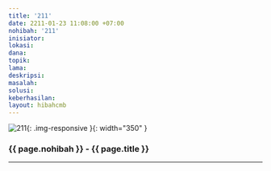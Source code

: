 ```yaml
---
title: '211'
date: 2211-01-23 11:08:00 +07:00
nohibah: '211'
inisiator:
lokasi:
dana:
topik:
lama:
deskripsi:
masalah:
solusi:
keberhasilan:
layout: hibahcmb
---
```


![211](/static/img/hibahcmb/211.png){: .img-responsive }{: width="350" }

### {{ page.nohibah }} - {{ page.title }}

---
